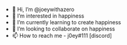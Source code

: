 - 👋 Hi, I’m @joeywithazero
- 👀 I’m interested in happiness
- 🌱 I’m currently learning to create happiness
- 💞️ I’m looking to collaborate on happiness
- 📫 How to reach me - j0ey#111 [discord]

<!---
joeywithazero/joeywithazero is a ✨ special ✨ repository because its `README.md` (this file) appears on your GitHub profile.
You can click the Preview link to take a look at your changes.
--->
